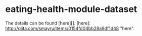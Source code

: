 # eating-health-module-dataset

The details can be found  [here][].
[here]: http://qiita.com/smayru/items/0154fd04bb28a9df1d48        "here".

